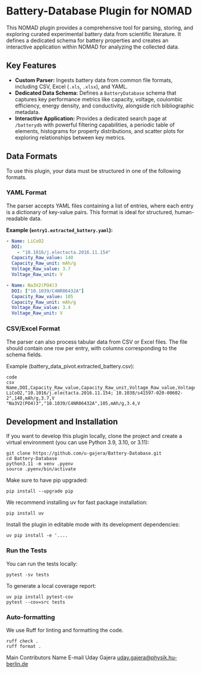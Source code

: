 # Battery-Database Plugin for NOMAD

This NOMAD plugin provides a comprehensive tool for parsing, storing, and exploring curated experimental battery data from scientific literature. It defines a dedicated schema for battery properties and creates an interactive application within NOMAD for analyzing the collected data.

## Key Features

*   **Custom Parser:** Ingests battery data from common file formats, including CSV, Excel (`.xls`, `.xlsx`), and YAML.
*   **Dedicated Data Schema:** Defines a `BatteryDatabase` schema that captures key performance metrics like capacity, voltage, coulombic efficiency, energy density, and conductivity, alongside rich bibliographic metadata.
*   **Interactive Application:** Provides a dedicated search page at `/batterydb` with powerful filtering capabilities, a periodic table of elements, histograms for property distributions, and scatter plots for exploring relationships between key metrics.

## Data Formats

To use this plugin, your data must be structured in one of the following formats.

### YAML Format

The parser accepts YAML files containing a list of entries, where each entry is a dictionary of key-value pairs. This format is ideal for structured, human-readable data.

**Example (`entry1.extracted_battery.yaml`):**
```yaml
- Name: LiCoO2
  DOI:
    - "10.1016/j.electacta.2016.11.154"
  Capacity_Raw_value: 140
  Capacity_Raw_unit: mAh/g
  Voltage_Raw_value: 3.7
  Voltage_Raw_unit: V

- Name: Na3V2(PO4)3
  DOI: ["10.1039/C4NR06432A"]
  Capacity_Raw_value: 105
  Capacity_Raw_unit: mAh/g
  Voltage_Raw_value: 3.4
  Voltage_Raw_unit: V 
  ```

### CSV/Excel Format
The parser can also process tabular data from CSV or Excel files. The file should contain one row per entry, with columns corresponding to the schema fields.

Example (battery_data_pivot.extracted_battery.csv):

```
code
csv
Name,DOI,Capacity_Raw_value,Capacity_Raw_unit,Voltage_Raw_value,Voltage_Raw_unit
LiCoO2,"10.1016/j.electacta.2016.11.154; 10.1038/s41597-020-00602-2",140,mAh/g,3.7,V
"Na3V2(PO4)3","10.1039/C4NR06432A",105,mAh/g,3.4,V
```

## Development and Installation
If you want to develop this plugin locally, clone the project and create a virtual environment (you can use Python 3.9, 3.10, or 3.11):

```
git clone https://github.com/u-gajera/Battery-Database.git
cd Battery-Database
python3.11 -m venv .pyenv
source .pyenv/bin/activate
```
Make sure to have pip upgraded:
```
pip install --upgrade pip
```
We recommend installing uv for fast package installation:
```
pip install uv
```
Install the plugin in editable mode with its development dependencies:

```
uv pip install -e '....
```
### Run the Tests
You can run the tests locally:
```
pytest -sv tests
```

To generate a local coverage report:

```
uv pip install pytest-cov
pytest --cov=src tests
```

### Auto-formatting
We use Ruff for linting and formatting the code.

```
ruff check .
ruff format .
```

Main Contributors
Name	E-mail
Uday Gajera	uday.gajera@physik.hu-berlin.de
